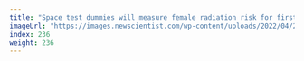 ```yaml
---
title: "Space test dummies will measure female radiation risk for first time"
imageUrl: "https://images.newscientist.com/wp-content/uploads/2022/04/29132653/SEI_101129092.jpg?width=600"
index: 236
weight: 236
---
```

